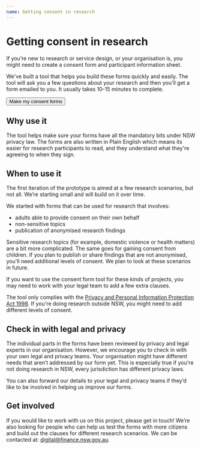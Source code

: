 ```yaml
---
name: Getting consent in research
---
```

# Getting consent in research

If you’re new to research or service design, or your organisation is, you might need to create a consent form and participant information sheet. 

We've built a tool that helps you build these forms quickly and easily. The tool will ask you a few questions about your research and then you'll get a form emailed to you. It usually takes 10-15 minutes to complete. 

<p>
	   <a href="https://docs.google.com/forms/d/e/1FAIpQLSdPAvNyaF5DZrNJOBTN43CAgSkKqB2cyodeTt8YV6fVyqu61A/viewform?usp=sf_link">
     <button class="au-btn">Make my consent forms</button>
  </a>	    
</p>

## Why use it

The tool helps make sure your forms have all the mandatory bits under NSW privacy law. The forms are also written in Plain English which means its easier for research participants to read, and they understand what they're agreeing to when they sign. 


## When to use it 

The first iteration of the prototype is aimed at a few research scenarios, but not all. We’re starting small and will build on it over time. 

We started with forms that can be used for research that involves:

-	adults able to provide consent on their own behalf 
-	non-sensitive topics
-	publication of anonymised research findings

Sensitive research topics (for example, domestic violence or health matters) are a bit more complicated. The same goes for gaining consent from children. If you plan to publish or share findings that are not anonymised, you'll need additional levels of consent. We plan to look at these scenarios in future. 

If you want to use the consent form tool for these kinds of projects, you may need to work with your legal team to add a few extra clauses. 

The tool only complies with the [Privacy and Personal Information Protection Act 1998](https://www.legislation.nsw.gov.au/#/view/act/1998/133). If you're doing research outside NSW, you might need to add different levels of consent.

## Check in with legal and privacy 

The individual parts in the forms have been reviewed by privacy and legal experts in our organisation. However, we encourage you to check in with your own legal and privacy teams. Your organisation might have different needs that aren’t addressed by our form yet. This is especially true if you're not doing research in NSW, every jurisdiction has different privacy laws.

You can also forward our details to your legal and privacy teams if they’d like to be involved in helping us improve our forms. 

## Get involved 

If you would like to work with us on this project, please get in touch! We’re also looking for people who can help us test the forms with more citizens and build out the clauses for different research scenarios. We can be contacted at: digital@finance.nsw.gov.au.



